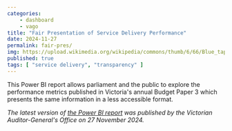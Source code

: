 ```yaml
---
categories:
    - dashboard
    - vago
title: "Fair Presentation of Service Delivery Performance"
date: 2024-11-27
permalink: fair-pres/
img: https://upload.wikimedia.org/wikipedia/commons/thumb/6/66/Blue_tape_measure.jpg/960px-Blue_tape_measure.jpg
published: true
tags: [ "service delivery", "transparency" ]
---
```


This Power BI report allows parliament and the public to explore the performance metrics published in Victoria's annual Budget Paper 3 which presents the same information in a less accessible format. 

*The latest version of [the Power BI report](https://www.audit.vic.gov.au/dashboards/fair-presentation-service-delivery-performance-2024) was published by the Victorian Auditor-General's Office on 27 November 2024.*
